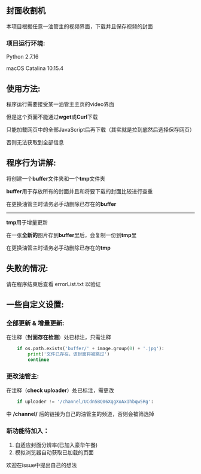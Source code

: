 ## 封面收割机

本项目根据任意一油管主的视频界面，下载并且保存视频的封面

### 项目运行环境: 

Python 2.7.16

macOS Catalina 10.15.4

## 使用方法: 

程序运行需要接受某一油管主主页的video界面

但是这个页面不能通过**wget**或**Curl**下载

只能加载网页中的全部JavaScript后再下载（其实就是拉到底然后选择保存网页）

否则无法获取到全部信息

## 程序行为讲解:

将创建一个**buffer**文件夹和一个**tmp**文件夹

**buffer**用于存放所有的封面并且和将要下载的封面比较进行查重

在更换油管主时请务必手动删除已存在的**buffer**

------

**tmp**用于增量更新

在一张**全新的**图片存到**buffer**里后，会复制一份到**tmp**里

在更换油管主时请务必手动删除已存在的**tmp**

## 失败的情况: 

请在程序结束后查看 errorList.txt 以验证

## 一些自定义设置: 

### 全部更新 & 增量更新:

在注释（**封面存在检测**）处已标注，只需注释

```python
    if os.path.exists('buffer/' + image.group(0) + '.jpg'):
        print('文件已存在，该封面将被跳过')
        continue
```

### 更改油管主:

在注释（**check uploader**）处已标注，需更改

```python
    if uploader != '/channel/UCdn5BQ06XqgXoAxIhbqw5Rg':
```

中 **/channel/** 后的链接为自己的油管主的频道，否则会被筛选掉

### 新功能待加入：

1. 自适应封面分辨率(已加入豪华午餐)
2. 模拟浏览器自动获取已加载的页面

欢迎在issue中提出自己的想法